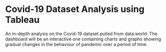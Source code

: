 # Covid-19 Dataset Analysis using Tableau
 An in-depth analysis on the Covid-19 dataset pulled from data.world. The dashboard will be an interactive one containing charts and graphs showing gradual changes in the behaviour of pandemic over a period of time.
